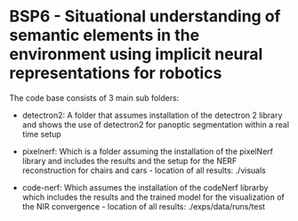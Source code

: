 # BSP6 - Situational understanding of semantic elements in the environment using implicit neural representations for robotics

The code base consists of 3 main sub folders:

  - detectron2: A folder that assumes installation of the detectron 2 library and shows the use of detectron2 for panoptic segmentation within a real time setup
  
  - pixelnerf: Which is a folder assuming the installation of the pixelNerf library and includes the results and the setup for the NERF reconstruction for chairs and cars
              - location of all results: ./visuals
  
  - code-nerf: Which assumes the installation of the codeNerf librarby which includes the results and the trained model for the visualization of the NIR convergence
              - location of all results: ./exps/data/runs/test
             
